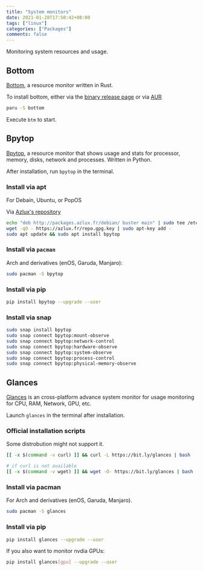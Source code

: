 ```yaml
---
title: "System monitors"
date: 2021-01-28T17:50:42+08:00
tags: ["linux"]
categories: ["Packages"]
comments: false
---
```


Monitoring system resources and usage.

<!--more-->

## Bottom

[Bottom](https://github.com/clementtsang/bottom), a resource monitor written in Rust.

To install bottom, either via the [binary release page](https://github.com/ClementTsang/bottom/releases) or via [AUR](https://aur.archlinux.org/packages/bottom/)

```bash
paru -S bottom
```

Execute `btm` to start.

## Bpytop

[Bpytop](https://github.com/aristocratos/bpytop), a resource monitor that shows usage and stats for processor, memory, disks, network and processes. Written in Python.

After installation, run `bpytop` in the terminal.

### Install via apt

For Debain, Ubuntu, or PopOS

Via [Azlux's repository](http://packages.azlux.fr/)

```bash
echo "deb http://packages.azlux.fr/debian/ buster main" | sudo tee /etc/apt/sources.list.d/azlux.list
wget -qO - https://azlux.fr/repo.gpg.key | sudo apt-key add -
sudo apt update && sudo apt install bpytop
```

### Install via `pacman`

Arch and derivatives (enOS, Garuda, Manjaro):

```bash
sudo pacman -S bpytop
```

### Install via pip

```bash
pip install bpytop --upgrade --user
```

### Install via snap

```bash
sudo snap install bpytop
sudo snap connect bpytop:mount-observe
sudo snap connect bpytop:network-control
sudo snap connect bpytop:hardware-observe
sudo snap connect bpytop:system-observe
sudo snap connect bpytop:process-control
sudo snap connect bpytop:physical-memory-observe
```

## Glances

[Glances](https://nicolargo.github.io/glances/) is an cross-platform advance system monitor for usage monitoring for CPU, RAM, Network, GPU, etc.

Launch `glances` in the terminal after installation.

### Official installation scripts

Some distrobution might not support it.

```bash
[[ -x $(command -v curl) ]] && curl -L https://bit.ly/glances | bash

# if curl is not available
[[ -x $(command -v wget) ]] && wget -O- https://bit.ly/glances | bash
```

### Install via pacman

For Arch and derivatives (enOS, Garuda, Manjaro).

```bash
sudo pacman -S glances
```

### Install via pip

```bash
pip install glances --upgrade --user
```

If you also want to monitor nvdia GPUs:

```bash
pip install glances[gpu] --upgrade --user
```
